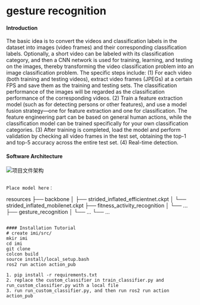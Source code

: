 # gesture recognition

#### Introduction
The basic idea is to convert the videos and classification labels in the dataset into images (video frames) and their corresponding classification labels. Optionally, a short video can be labeled with its classification category, and then a CNN network is used for training, learning, and testing on the images, thereby transforming the video classification problem into an image classification problem. The specific steps include:
(1) For each video (both training and testing videos), extract video frames (JPEGs) at a certain FPS and save them as the training and testing sets. The classification performance of the images will be regarded as the classification performance of the corresponding videos.
(2) Train a feature extraction model (such as for detecting persons or other features), and use a model fusion strategy—one for feature extraction and one for classification. The feature engineering part can be based on general human actions, while the classification model can be trained specifically for your own classification categories.
(3) After training is completed, load the model and perform validation by checking all video frames in the test set, obtaining the top-1 and top-5 accuracy across the entire test set.
(4) Real-time detection.

#### Software Architecture
![项目文件架构](https://foruda.gitee.com/images/1688969241116817172/ef447c68_11347056.png "屏幕截图")
```

Place model here：

```
resources
├── backbone
│   ├── strided_inflated_efficientnet.ckpt
│   └── strided_inflated_mobilenet.ckpt
├── fitness_activity_recognition
│   └── ...
├── gesture_recognition
│   └── ...
└── ...
```

#### Installation Tutorial
# create imi/src/
mkir imi
cd imi
git clone 
colcon build 
source install/local_setup.bash 
ros2 run action action_pub

1. pip install -r requirements.txt
2. replace the custom_classifier in train_classifier.py and run_custom_classifier.py with a local file
3. run run_custom_classifier.py, and then run ros2 run action action_pub
